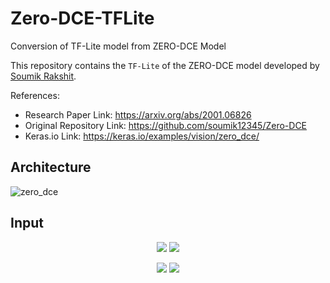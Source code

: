 # Zero-DCE-TFLite
Conversion of TF-Lite model from ZERO-DCE Model

This repository contains the `TF-Lite` of the ZERO-DCE model developed by  [Soumik Rakshit](https://twitter.com/soumikRakshit96).

References:
* Research Paper Link: https://arxiv.org/abs/2001.06826
* Original Repository Link: https://github.com/soumik12345/Zero-DCE
* Keras.io Link: https://keras.io/examples/vision/zero_dce/

## Architecture

![zero_dce](https://user-images.githubusercontent.com/41967348/136263809-81913413-a80d-46c3-aae7-c2633b471ec6.png)

## Input

<p align="center">
  <img src="https://user-images.githubusercontent.com/41967348/136264893-b2593241-e556-4e1d-b64f-56f00216b29e.png">
  <img src="https://user-images.githubusercontent.com/41967348/136264907-5a65176a-1738-48ca-8650-99e5af1f14bc.png">
</p>

<p align="center">
  <img src="https://user-images.githubusercontent.com/41967348/136265057-0553da45-ab17-4eac-bef1-c3a616271e24.png">
  <img src="https://user-images.githubusercontent.com/41967348/136265071-194382e5-2607-4a29-b834-f5aa365625b5.png">
</p>
